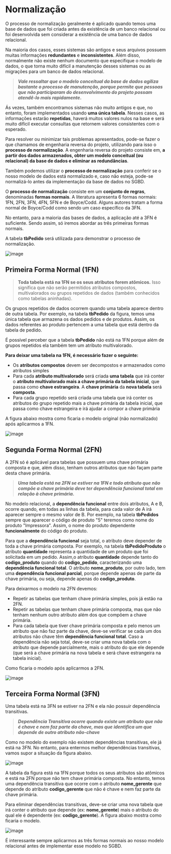 # Normalização

O processo de normalização geralmente é aplicado quando temos uma base de dados que foi criada antes da existência de um banco relacional ou foi desenvolvida sem considerar a existência de uma banco de dados relacional.


Na maioria dos casos, esses sistemas são antigos e seus arquivos possuem muitas informações **redundantes** e **inconsistentes**. Além disso, normalmente não existe nenhum documento que especifique o modelo de dados, o que torna muito difícil a manutenção desses sistemas ou as migrações para um banco de dados relacional.


> ***Vale ressaltar que o modelo conceitual da base de dados agiliza bastante o processo de manutenção, porque permite que pessoas que não participaram do desenvolvimento do projeto possam atendê-lo mais rapidamente*.**



Ás vezes, também encontramos sistemas não muito antigos e que, no entanto, foram implementados usando **uma única tabela**. Nesses casos, as informações estarão **repetidas**, haverá muitos valores nulos na base e será muito difícil executar consultas que retornem valores consistentes com o esperado.


Para resolver ou minimizar tais problemas apresentados, pode-se fazer o que chamamos de engenharia reversa do projeto, utilizando para isso o **processo de normalização**. A engenharia reversa do projeto consiste em, **a partir dos dados armazenados, obter um modelo conceitual (ou relacional) da base de dados e eliminar as redundâncias**.

Também podemos utilizar o **processo de normalização** para conferir se o nosso modelo de dados está normalizado e, caso não esteja, pode-se normalizá-lo antes da implementação da base de dados no SGBD.


O **processo de normalização** consiste em um **conjunto de regras**, denominadas **formas normais**. A literatura apresenta 6 formas normais: 1FN, 2FN, 3FN, 4FN, 5FN e de Boyce/Codd. Alguns autores tratam a forma normal de Boyce/Codd como sendo um caso específico da 3FN.

No entanto, para a maioria das bases de dados, a aplicação até a 3FN é suficiente. Sendo assim, só iremos abordar as três primeiras formas normais.

A tabela **tbPedido** será utilizada para demonstrar o processo de normalização.

![image](https://github.com/user-attachments/assets/a712aab9-2082-49c0-a4b8-1fbc6581d134)

## Primeira Forma Normal (1FN)

> **Toda tabela está na 1FN se os seus atributos forem atômicos.** Isso significa que não serão permitidos atributos compostos, multivalorados ou grupos repetidos de dados (também conhecidos como tabelas aninhadas).

Os grupos repetidos de dados ocorrem quando uma tabela aparece dentro de outra tabela. Por exemplo, na tabela **tbPedido** da figura, temos uma única tabela que armazena os dados pedidos e de produtos. Assim, os dados referentes ao produto pertencem a uma tabela que está dentro da tabela de pedido.

É possível perceber que a tabela **tbPedido** não está na 1FN porque além de grupos repetidos ela também tem um atributo multivalorado.

**Para deixar uma tabela na 1FN, é necessário fazer o seguinte:**

* Os **atributos compostos** devem ser decompostos e armazenados como atributos simples
* Para cada **atributo multivalorado** será criada **uma tabela** que irá conter o **atributo multivalorado mais a chave primária da tabela inicial**, que passa como **chave estrangeira**. A **chave primária** da **nova tabela** será **composta**.
* Para cada grupo repetido será criada uma tabela que irá conter os atributos do grupo repetido mais a chave primária da tabela inicial, que passa como chave estrangeira e irá ajudar a compor a chave primária

A figura abaixo mostra como ficaria o modelo original (não normalizado) após aplicarmos a 1FN.

![image](https://github.com/user-attachments/assets/12ac376c-ce68-4108-bd2d-786b1e308951)

## Segunda Forma Normal (2FN)

A 2FN só é aplicável para tabelas que possuem uma chave primária composta e que, além disso, tenham outros atributos que não façam parte desta chave primária.


> ***Uma tabela está na 2FN se estiver na 1FN e todo atributo que não compõe a chave primária deve ter dependência funcional total em relação à chave primária*.**


No modelo relacional, a **dependência funcional** entre dois atributos, A e B, ocorre quando, em todas as linhas da tabela, para cada valor de A irá aparecer sempre o mesmo valor de B. Por exemplo, na tabela **tbPedidos** sempre que aparecer o código de produto  "5" teremos como nome do produto "Impressora". Assim, o nome do produto dependente **funcionalmente** do código do produto.


Para que a **dependência funcional** seja total, o atributo deve depender de toda a chave primária composta. Por exemplo, na tabela **tbPedidoProduto** o atributo **quantidade** representa a quantidade de um produto que foi solicitada em um pedido. Assim,o atributo **quantidade** depende tanto do **codigo_produto** quando do **codigo_pedido**, caracterizando uma **dependência funcional total**. O atributo **nome_produto**, por outro lado, tem uma **dependência funcional parcial**, porque depende apenas de parte da chave primária, ou seja, depende apenas do **codigo_produto**.

Para deixarmos o modelo na 2FN devemos:

* Repetir as tabelas que tenham chave primária simples, pois já estão na 2FN.
* Repetir as tabelas que tenham chave primária composta, mas que não tenham nenhum outro atributo além dos que compõem a chave primária.
* Para cada tabela que tiver chave primária composta e pelo menos um atributo que não faz parte da chave, deve-se verificar se cada um dos atributos não chave têm **dependência funcional total**. Caso a dependência não seja total, deve-se criar uma nova tabela com o atributo que depende parcialmente, mais o atributo do que ele depende (que será a chave primária na nova tabela e será chave estrangeira na tabela inicial).


Como ficaria o modelo após aplicarmos a 2FN.


![image](https://github.com/user-attachments/assets/5943af33-b83d-4f1d-a7b5-a8bc5cd667a4)

## Terceira Forma Normal (3FN)

Uma tabela está na 3FN se estiver na 2FN e ela não possuir dependência transitivas.

> ***Dependência Transitiva ocorre quando existe um atributo que não é chave e nem faz parte da chave, mas que identifica um que depende de outro atributo não-chave***

Como no modelo do exemplo não existem dependências transitivas, ele já está na 3FN. No entanto, para entermos melhor dependências transitivas, vamos supor a situação da figura abaixo.


![image](https://github.com/user-attachments/assets/b629688e-0dd9-47d9-bf6b-eceb925e9652)


A tabela da figura está na 1FN porque todos os seus atributos são atômicos e está na 2FN porque não tem chave primária composta. No entanto, temos uma dependência transitiva que ocorre com o atributo **nome_gerente** que depende do atributo **codigo_gerente** que não é chave e nem faz parte da chave primária.

Para eliminar dependências transitivas, deve-se criar uma nova tabela que irá conter o atributo que depende (ex: **nome_gerente**) mais o atributo do qual ele é dependente (ex: **codigo_gerente**). A figura abaixo mostra como ficaria o modelo.

![image](https://github.com/user-attachments/assets/a5ba4712-426c-46b9-bcf1-e49904e97964)

É interessante sempre aplicarmos as três formas normais ao nosso modelo relacional antes de implementar esse modelo no SGBD.































